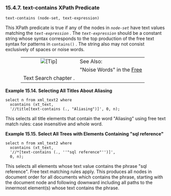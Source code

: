 <div id="textcontainsxpath" class="section">

<div class="titlepage">

<div>

<div>

### 15.4.7. text-contains XPath Predicate

</div>

</div>

</div>

``` programlisting
text-contains (node-set, text-expression)
```

This XPath predicate is true if any of the nodes in *`node-set`* have
text values matching the *`text-expression`* . The *`text-expression`*
should be a constant string whose syntax corresponds to the top
production of the free text syntax for patterns in `contains()` . The
string also may not consist exclusively of spaces or noise words.

<div class="tip" style="margin-left: 0.5in; margin-right: 0.5in;">

|                            |                                                                                              |
|:--------------------------:|:---------------------------------------------------------------------------------------------|
| ![\[Tip\]](images/tip.png) | See Also:                                                                                    |
|                            | "Noise Words" in the <a href="webdavadmin.html#freetext" class="link" title="Free Text">Free 
                              Text Search chapter</a> .                                                                     |

</div>

<div id="id46235" class="example">

**Example 15.14. Selecting All Titles About Aliasing**

<div class="example-contents">

``` programlisting
select n from xml_text2 where
  xcontains (xt_text,
  '//title[text-contains (., "Aliasing")]', 0, n);
```

</div>

</div>

  

This selects all title elements that contain the word "Aliasing" using
free text match rules: case insensitive and whole word.

<div id="id46239" class="example">

**Example 15.15. Select All Trees with Elements Containing "sql
reference"**

<div class="example-contents">

``` programlisting
select n from xml_text2 where
  xcontains (xt_text,
  '//*[text-contains (., ''"sql reference"'')]',
  0, n);
```

</div>

</div>

  

This selects all elements whose text value contains the phrase "sql
reference". Free text matching rules apply. This produces all nodes in
document order for all documents which contains the phrase, starting
with the document node and following downward including all paths to the
innermost element(s) whose text contains the phrase.

</div>
